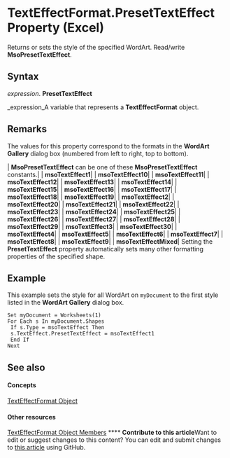 
# TextEffectFormat.PresetTextEffect Property (Excel)

Returns or sets the style of the specified WordArt. Read/write  **MsoPresetTextEffect**.


## Syntax

 _expression_. **PresetTextEffect**

 _expression_A variable that represents a  **TextEffectFormat** object.


## Remarks

The values for this property correspond to the formats in the  **WordArt Gallery** dialog box (numbered from left to right, top to bottom).



| **MsoPresetTextEffect** can be one of these **MsoPresetTextEffect** constants.|
| **msoTextEffect1**|
| **msoTextEffect10**|
| **msoTextEffect11**|
| **msoTextEffect12**|
| **msoTextEffect13**|
| **msoTextEffect14**|
| **msoTextEffect15**|
| **msoTextEffect16**|
| **msoTextEffect17**|
| **msoTextEffect18**|
| **msoTextEffect19**|
| **msoTextEffect2**|
| **msoTextEffect20**|
| **msoTextEffect21**|
| **msoTextEffect22**|
| **msoTextEffect23**|
| **msoTextEffect24**|
| **msoTextEffect25**|
| **msoTextEffect26**|
| **msoTextEffect27**|
| **msoTextEffect28**|
| **msoTextEffect29**|
| **msoTextEffect3**|
| **msoTextEffect30**|
| **msoTextEffect4**|
| **msoTextEffect5**|
| **msoTextEffect6**|
| **msoTextEffect7**|
| **msoTextEffect8**|
| **msoTextEffect9**|
| **msoTextEffectMixed**|
Setting the  **PresetTextEffect** property automatically sets many other formatting properties of the specified shape.


## Example

This example sets the style for all WordArt on  `myDocument` to the first style listed in the **WordArt Gallery** dialog box.


```
Set myDocument = Worksheets(1) 
For Each s In myDocument.Shapes 
 If s.Type = msoTextEffect Then 
 s.TextEffect.PresetTextEffect = msoTextEffect1 
 End If 
Next
```


## See also


#### Concepts


 [TextEffectFormat Object](7fe03721-6a45-569e-add4-fc8849c99535.md)
#### Other resources


 [TextEffectFormat Object Members](10d920d6-b96f-7afa-8e27-c22ba0926146.md)
****   **Contribute to this article**Want to edit or suggest changes to this content? You can edit and submit changes to  [this article](https://github.com/jhershey00/VBA_Excel_Test/OpenXMLCon/articles/13ff8b1a-d12e-47c1-6f82-0b3b9b5a7bf4.md) using GitHub.

